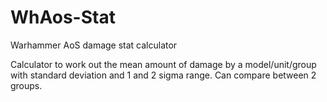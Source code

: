 # WhAos-Stat
Warhammer AoS damage stat calculator

Calculator to work out the mean amount of damage by a model/unit/group with standard deviation and 1 and 2 sigma range. Can compare between 2 groups.
